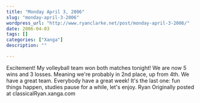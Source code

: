 ```yaml
---
title: "Monday April 3, 2006"
slug: "monday-april-3-2006"
wordpress_url: "http://www.ryanclarke.net/post/monday-april-3-2006/"
date: 2006-04-03
tags: []
categories: ["Xanga"]
description: ""

---
```


Excitement! My volleyball team won both matches tonight! We are now 5 wins and 3 losses. Meaning we're probably in 2nd place, up from 4th. We have a great team.
Everybody have a great week! It's the last one: fun things happen, studies pause for a while, let's enjoy.
Ryan
Originally posted at classicalRyan.xanga.com
